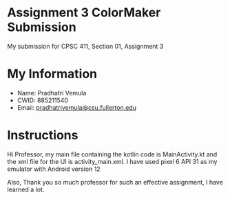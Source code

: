 # Assignment 3 ColorMaker Submission
 
My submission for CPSC 411, Section 01, Assignment 3 
 
# My Information 
 
* Name: Pradhatri Vemula
* CWID: 885211540 
* Email: pradhatrivemula@csu.fullerton.edu 

# Instructions

Hi Professor, my main file containing the kotlin code is MainActivity.kt and the xml file for the UI is activity_main.xml. I have used pixel 6 API 31 as my emulator with Android version 12 

Also, Thank you so much professor for such an effective assignment, I have learned a lot.
